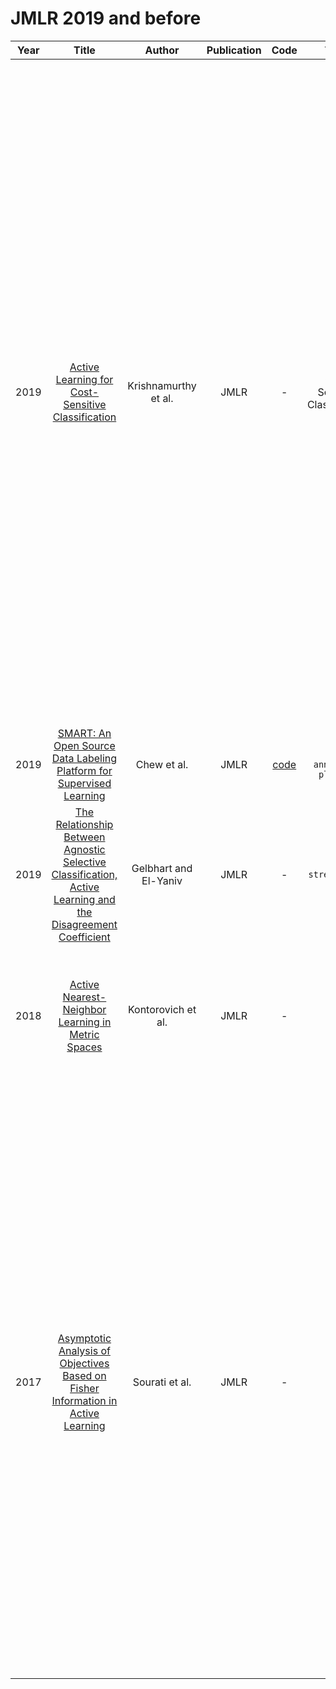 # JMLR 2019 and before

| Year |                                                       Title                                                       |   Author    | Publication | Code | Tasks | Notes | Datasets| Notions |
|:----:|:--------------:|:-----------:|:-----------:|:--------------:|:--------------:|:--------------:|:--------------:|:----------------------------------------------------------------------------------------------------------------:|
| 2019 |                              [Active Learning for Cost-Sensitive Classification](https://www.jmlr.org/papers/volume20/17-681/17-681.pdf)                               | Krishnamurthy et al.  |    JMLR     |                         -                         |  Cost-Sensitive Classification    |  `Uncertainty`, `MLP`, `None`, `Tra`, `Hard`     |    ImageNet 20, Imagenet 40, RCV1-v2, POS, NER, NER-wiki  |   COAL assumes access to a set of regression functions, and, when processing an example x, it uses the functions with good past performance to compute the range of possible costs that each label might take. Naturally, COAL only queries labels with large cost range, akin to uncertainty-based approaches in active regres- sion (Castro et al., 2005), but furthermore, it only queries labels that could possibly have the smallest cost, avoiding the uncertain, but surely suboptimal labels. The key algorith- mic innovation is an efficient way to compute the cost range realized by good regressors.    |
| 2019 |                     [SMART: An Open Source Data Labeling Platform for Supervised Learning](https://www.jmlr.org/papers/volume20/18-859/18-859.pdf)                     |      Chew et al.      |    JMLR     | [code](https://rtiinternational.github.io/SMART/) |  `human annotation platform`    | [SMART](https://rtiinternational.github.io/SMART/)      |       |       |
| 2019 | [The Relationship Between Agnostic Selective Classification, Active Learning and the Disagreement Coefficient](https://www.jmlr.org/papers/volume20/17-147/17-147.pdf) | Gelbhart and El-Yaniv |    JMLR     |                         -                         |  `stream-based`    | `Disagreement Coefficient`,       |       |      ILESS. Active-ILESS is constructed to work in a stream-based AL model and its querying function is extremely conservative:  |
| 2018 |                              [Active Nearest-Neighbor Learning in Metric Spaces](https://www.jmlr.org/papers/volume18/16-499/16-499.pdf)                               |  Kontorovich et al.   |    JMLR     |                         -                         |  `Thory`    |`estimating the sample error`, `BNNs`, `None`, `Tra`, `Hard`       |       |   prove that the label complexity of MARMANN is significantly lower than that of any passive learner with similar error guarantees.    |
| 2017 |               [Asymptotic Analysis of Objectives Based on Fisher Information in Active Learning](https://www.jmlr.org/papers/volume18/15-104/15-104.pdf)               |    Sourati et al.     |    JMLR     |                         -                         |   `Thory`   |  `Fisher Information`     |       |  we attempt to fill this gap and provide a rigorous framework for analyzing existing FIR-based active learning methods. In particular, we show that FIR can be asymptotically viewed as an upper bound of the expected variance of the log-likelihood ratio. Additionally, our analysis suggests a unifying framework that not only enables us to make theoretical comparisons among the existing querying methods based on FIR, but also allows us to give insight into the development of new active learning approaches based on this objective.     |
